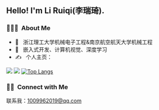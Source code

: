 <h2> Hello! I'm Li Ruiqi(李瑞琦).</h2>

<h3> 👨🏻‍💻 &nbsp;About Me </h3>

- 🎁 &nbsp; 浙江理工大学机械电子工程&南京航空航天大学机械工程
- 👀 &nbsp; 嵌入式开发、计算机视觉、深度学习
- ✍️ &nbsp; 个人主页：

[<img  src="https://github-readme-stats.vercel.app/api?username=1009962019&theme=buefy&show_icons=true&count_private=true"/>](https://github.com/1009962019/)
[<img  src="https://github-readme-stats.vercel.app/api/top-langs/?username=1009962019&theme=buefy&layout=compact"/>](https://github.com/1009962019/)
[![Top Langs](https://github-readme-stats.vercel.app/api/top-langs/?username=1009962019)](https://github.com/anuraghazra/github-readme-stats)

<h3> 🤝🏻 &nbsp;Connect with Me </h3>

联系我：1009962019@qq.com
